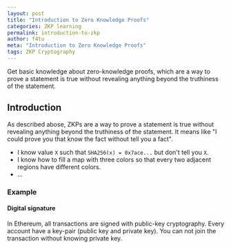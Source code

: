 ```yaml
---
layout: post
title: "Introduction to Zero Knowledge Proofs"
categories: ZKP learning
permalink: introduction-to-zkp
author: f4tu
meta: "Introduction to Zero Knowledge Proofs"
tags: ZKP Cryptography
---
```


Get basic knowledge about zero-knowledge proofs, which are a way to prove a statement is true without revealing anything beyond the truthiness of the statement.

## Introduction

As described abose, ZKPs are a way to prove a statement is true without revealing anything beyond the truthiness of the statement. It means like "I could prove you that know the fact without tell you a fact".

- I know value `X` such that `SHA256(x) = 0x7ace...` but don't tell you `X`.
- I know how to fill a map with three colors so that every two adjacent regions have different colors.
- ...

### Example
#### Digital signature

In Ethereum, all transactions are signed with public-key cryptography. Every account have a key-pair (public key and private key). You can not join the transaction without knowing private key.